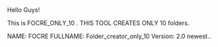 Hello Guys!

This is FOCRE_ONLY_10 . THIS TOOL CREATES ONLY 10 folders. 

NAME: FOCRE
FULLNAME: Folder_creator_only_10
Version: 2.0 newest..
